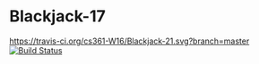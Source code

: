 # Blackjack-17

https://travis-ci.org/cs361-W16/Blackjack-21.svg?branch=master
[![Build Status](https://travis-ci.org/cs361-W16/Blackjack-21.svg?branch=master)](https://travis-ci.org/cs361-W16/Blackjack-21)
